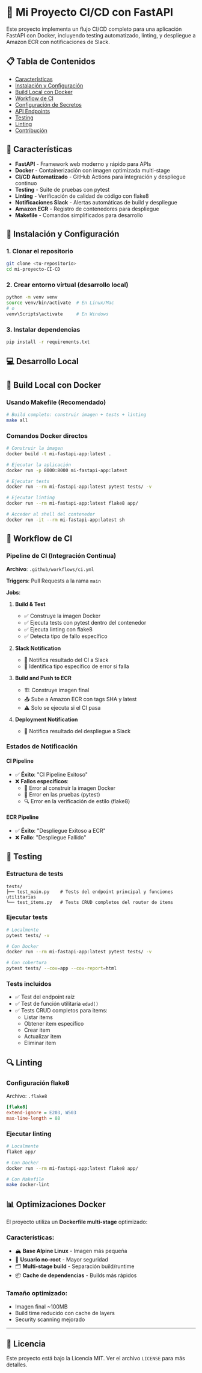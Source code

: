 # 🚀 Mi Proyecto CI/CD con FastAPI

Este proyecto implementa un flujo CI/CD completo para una aplicación FastAPI con Docker, incluyendo testing automatizado, linting, y despliegue a Amazon ECR con notificaciones de Slack.

## 📋 Tabla de Contenidos

- [Características](#-características)
- [Instalación y Configuración](#-instalación-y-configuración)
- [Build Local con Docker](#-build-local-con-docker)
- [Workflow de CI](#-workflow-de-cicd)
- [Configuración de Secretos](#-configuración-de-secretos)
- [API Endpoints](#-api-endpoints)
- [Testing](#-testing)
- [Linting](#-linting)
- [Contribución](#-contribución)

## 🌟 Características

- **FastAPI** - Framework web moderno y rápido para APIs
- **Docker** - Containerización con imagen optimizada multi-stage
- **CI/CD Automatizado** - GitHub Actions para integración y despliegue continuo
- **Testing** - Suite de pruebas con pytest
- **Linting** - Verificación de calidad de código con flake8
- **Notificaciones Slack** - Alertas automáticas de build y despliegue
- **Amazon ECR** - Registro de contenedores para despliegue
- **Makefile** - Comandos simplificados para desarrollo

## 🚀 Instalación y Configuración

### 1. Clonar el repositorio

```bash
git clone <tu-repositorio>
cd mi-proyecto-CI-CD
```

### 2. Crear entorno virtual (desarrollo local)

```bash
python -m venv venv
source venv/bin/activate  # En Linux/Mac
# o
venv\Scripts\activate     # En Windows
```

### 3. Instalar dependencias

```bash
pip install -r requirements.txt
```

## 💻 Desarrollo Local

## 🐳 Build Local con Docker

### Usando Makefile (Recomendado)

```bash
# Build completo: construir imagen + tests + linting
make all

```

### Comandos Docker directos

```bash
# Construir la imagen
docker build -t mi-fastapi-app:latest .

# Ejecutar la aplicación
docker run -p 8000:8000 mi-fastapi-app:latest

# Ejecutar tests
docker run --rm mi-fastapi-app:latest pytest tests/ -v

# Ejecutar linting
docker run --rm mi-fastapi-app:latest flake8 app/

# Acceder al shell del contenedor
docker run -it --rm mi-fastapi-app:latest sh
```

## 🔄 Workflow de CI

### Pipeline de CI (Integración Continua)

**Archivo**: `.github/workflows/ci.yml`

**Triggers**: Pull Requests a la rama `main`

**Jobs**:

1. **Build & Test**
   - ✅ Construye la imagen Docker
   - ✅ Ejecuta tests con pytest dentro del contenedor
   - ✅ Ejecuta linting con flake8
   - ✅ Detecta tipo de fallo específico

2. **Slack Notification**
   - 📢 Notifica resultado del CI a Slack
   - 🎯 Identifica tipo específico de error si falla

3. **Build and Push to ECR**
   - 🏗️ Construye imagen final
   - 📤 Sube a Amazon ECR con tags SHA y latest
   - ⚠️ Solo se ejecuta si el CI pasa

4. **Deployment Notification**
   - 📢 Notifica resultado del despliegue a Slack

### Estados de Notificación

#### CI Pipeline
- ✅ **Éxito**: "CI Pipeline Exitoso"
- ❌ **Fallos específicos**:
  - 🐳 Error al construir la imagen Docker
  - 🧪 Error en las pruebas (pytest)
  - 🔍 Error en la verificación de estilo (flake8)

#### ECR Pipeline
- ✅ **Éxito**: "Despliegue Exitoso a ECR"
- ❌ **Fallo**: "Despliegue Fallido"



## 🧪 Testing

### Estructura de tests

```
tests/
├── test_main.py    # Tests del endpoint principal y funciones utilitarias
└── test_items.py   # Tests CRUD completos del router de items
```

### Ejecutar tests

```bash
# Localmente
pytest tests/ -v

# Con Docker
docker run --rm mi-fastapi-app:latest pytest tests/ -v

# Con cobertura
pytest tests/ --cov=app --cov-report=html
```

### Tests incluidos

- ✅ Test del endpoint raíz
- ✅ Test de función utilitaria `edad()`
- ✅ Tests CRUD completos para items:
  - Listar items
  - Obtener item específico
  - Crear item
  - Actualizar item
  - Eliminar item

## 🔍 Linting

### Configuración flake8

Archivo: `.flake8`

```ini
[flake8]
extend-ignore = E203, W503
max-line-length = 88
```

### Ejecutar linting

```bash
# Localmente
flake8 app/

# Con Docker
docker run --rm mi-fastapi-app:latest flake8 app/

# Con Makefile
make docker-lint
```


## 📊 Optimizaciones Docker

El proyecto utiliza un **Dockerfile multi-stage** optimizado:

### Características:
- 🏔️ **Base Alpine Linux** - Imagen más pequeña
- 👥 **Usuario no-root** - Mayor seguridad
- 🗂️ **Multi-stage build** - Separación build/runtime
- 📦 **Cache de dependencias** - Builds más rápidos

### Tamaño optimizado:
- Imagen final ~100MB 
- Build time reducido con cache de layers
- Security scanning mejorado

---

## 📝 Licencia

Este proyecto está bajo la Licencia MIT. Ver el archivo `LICENSE` para más detalles.
